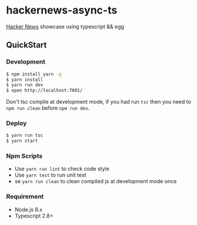 # hackernews-async-ts

[Hacker News](https://news.ycombinator.com/) showcase using typescript && egg

## QuickStart

### Development

```bash
$ npm install yarn -g
$ yarn install
$ yarn run dev
$ open http://localhost:7001/
```

Don't tsc compile at development mode, if you had run `tsc` then you need to `npm run clean` before `npm run dev`.

### Deploy

```bash
$ yarn run tsc
$ yarn start
```

### Npm Scripts

- Use `yarn run lint` to check code style
- Use `yarn test` to run unit test
- se `yarn run clean` to clean compiled js at development mode once

### Requirement

- Node.js 8.x
- Typescript 2.8+
